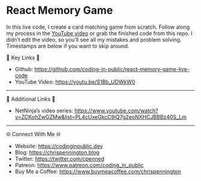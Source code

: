# React Memory Game
In this live code, I create a card matching game from scratch. Follow along my process in the [YouTube video](https://youtu.be/S1Bb_UDWkW0) or grab the finished code from this repo. I didn’t edit the video, so you’ll see all my mistakes and problem solving. Timestamps are below if you want to skip around.


🔗  Key Links 🔗
- Github: https://github.com/coding-in-public/react-memory-game-live-code
- YouTube Video: https://youtu.be/S1Bb_UDWkW0

---------------------------------------

🔗  Additional Links 🔗
- NetNinja’s video series: https://www.youtube.com/watch?v=ZCKohZwGZMw&list=PL4cUxeGkcC9iQ7g2eoNXHCJBBBz40S_Lm

---------------------------------------

🌐 Connect With Me 🌐
- Website: https://codinginpublic.dev
- Blog: https://chrispennington.blog
- Twitter: https://twitter.com/cpenned
- Patreon: https://www.patreon.com/coding_in_public
- Buy Me a Coffee: https://www.buymeacoffee.com/chrispennington
